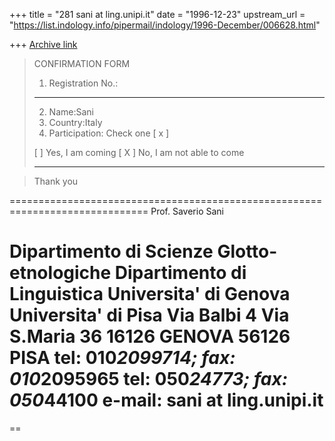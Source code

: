 +++
title = "281 sani at ling.unipi.it"
date = "1996-12-23"
upstream_url = "https://list.indology.info/pipermail/indology/1996-December/006628.html"

+++
[Archive link](https://list.indology.info/pipermail/indology/1996-December/006628.html)


>
>CONFIRMATION FORM
>
>
>1. Registration No.:
>_____________________________________________________________
>
>2. Name:Sani
>3. Country:Italy
>4. Participation: Check one [ x ]
>
>[   ]  Yes, I am coming
>[  X ]  No, I am not able to come
>_____________________________________________________________

>Thank you

==============================================================================
Prof. Saverio Sani

Dipartimento di Scienze Glotto-etnologiche     Dipartimento di Linguistica
Universita' di Genova                          Universita' di Pisa
Via Balbi 4                                    Via S.Maria 36
16126 GENOVA                                   56126 PISA
tel: 010*2099714; fax: 010*2095965             tel: 050*24773; fax: 050*44100
                        e-mail: sani at ling.unipi.it
============================================================================
==






